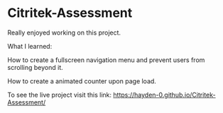 # Citritek-Assessment
Really enjoyed working on this project.

What I learned:

How to create a fullscreen navigation menu and prevent users from scrolling beyond it.

How to create a animated counter upon page load.

To see the live project visit this link: https://hayden-0.github.io/Citritek-Assessment/
